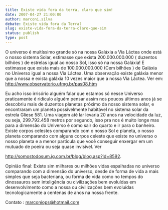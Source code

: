 ```yaml
---
title: Existe vida fora da terra, claro que sim!
date: 2007-04-27 21:00:00
author: marconi.silva
debate: Existe vida fora da Terra?
slug: existe-vida-fora-da-terra-claro-que-sim
status: publish 
type: post
---
```


  

  

O universo é muitíssimo grande só na nossa Galáxia a Via Láctea onde está o nosso sistema Solar, estimasse que exista 200.000.000.000 ( duzentos bilhões ) de estrelas igual ao nosso Sol, isso só na nossa Galáxia! E estimasse que exista mais de 100.000.000.000 (Cem bilhões ) de Galáxia no Universo igual a nossa Via Láctea. Uma observação existe galáxia menor que a nossa e exista galáxia 10 vezes maior que a nossa Via Láctea. Ver em: http://www.observatorio.ufmg.br/pas08.htm  

  

Eu acho isso irrisório alguém falar que estamos só nesse Universo praticamente é ridículo alguém pensar assim nos poucos últimos anos já se descobriu mais de duzentos planetas próximo da nosso sistema solar, e encontraram um planeta possivelmente habitável no sistema solar da estrela Gliese 581. Uma viagem até lar levaria 20 anos na velocidade da luz, ou seja, 299.792.458 metros por segundo, isso pra nos é muito longe mas para a dimensão do Universo é como sair do quarto e ir para o banheiro. Existe corpos celestes comparando com o nosso Sol e planeta, o nosso planeta comparando com alguns corpos celeste que existe no universo o nosso planeta e a menor partícula que você conseguir enxergar em um mutuado de poeira ou seja quase invisível. Ver   

http://somostodosum.ig.com.br/blog/blog.asp?id=8592.  

  

Opinião final: Existe sim milhares ou milhões vidas espalhadas no universo comparando com a dimensão do universo, desde de forma de vida a mais simples que seja bacteriana, ou forma de vida como no tempos do dinossauros sem inteligência ou civilizações bem evoluídas em desenvolvimento como a nossa ou civilizações bem evoluídas tecnologicamente a centenas de anos na nossa frente.   

  

Contato : marconiops@hotmail.com

